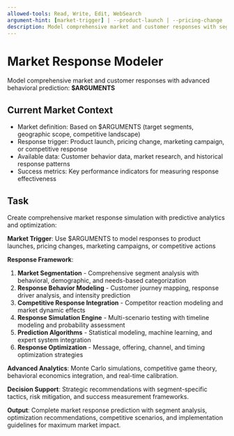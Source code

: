 ```yaml
---
allowed-tools: Read, Write, Edit, WebSearch
argument-hint: [market-trigger] | --product-launch | --pricing-change | --marketing-campaign | --competitive-response
description: Model comprehensive market and customer responses with segment analysis, behavioral prediction, and optimization
---
```


# Market Response Modeler

Model comprehensive market and customer responses with advanced behavioral prediction: **$ARGUMENTS**

## Current Market Context

- Market definition: Based on $ARGUMENTS (target segments, geographic scope, competitive landscape)
- Response trigger: Product launch, pricing change, marketing campaign, or competitive response
- Available data: Customer behavior data, market research, and historical response patterns
- Success metrics: Key performance indicators for measuring response effectiveness

## Task

Create comprehensive market response simulation with predictive analytics and optimization:

**Market Trigger**: Use $ARGUMENTS to model responses to product launches, pricing changes, marketing campaigns, or competitive actions

**Response Framework**:
1. **Market Segmentation** - Comprehensive segment analysis with behavioral, demographic, and needs-based categorization
2. **Response Behavior Modeling** - Customer journey mapping, response driver analysis, and intensity prediction
3. **Competitive Response Integration** - Competitor reaction modeling and market dynamic effects
4. **Response Simulation Engine** - Multi-scenario testing with timeline modeling and probability assessment
5. **Prediction Algorithms** - Statistical modeling, machine learning, and expert system integration
6. **Response Optimization** - Message, offering, channel, and timing optimization strategies

**Advanced Analytics**: Monte Carlo simulations, competitive game theory, behavioral economics integration, and real-time calibration.

**Decision Support**: Strategic recommendations with segment-specific tactics, risk mitigation, and success measurement frameworks.

**Output**: Complete market response prediction with segment analysis, optimization recommendations, competitive scenarios, and implementation guidelines for maximum market impact.